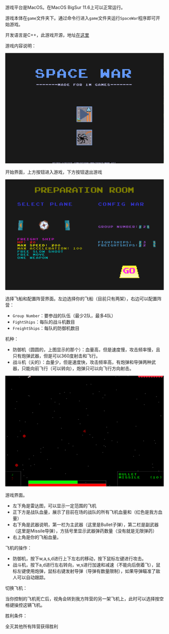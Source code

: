 游戏平台是MacOS。在MacOS BigSur 11.6上可以正常运行。

游戏本体在`game`文件夹下。通过命令行进入`game`文件夹运行`SpaceWar`程序即可开始游戏。

开发语言是C++，此游戏开源，地址[在这里](https://gitee.com/VisualGMQ/space-war.git)

游戏内容说明：

![welcome](./snapshot/welcome.png)

开始界面，上方按钮进入游戏，下方按钮退出游戏  

![select-ship](./snapshot/select_ship.png)

选择飞船和配置阵营界面。左边选择你的飞船（目前只有两架），右边可以配置阵营：

* `Group Number`：要参战的队伍（最少2队，最多4队）
* `FightShips`：每队的战斗机数目
* `FreightShips`：每队的防御机数目

机种：

* 防御机（圆圆的，上图显示的那个）：血量高，但是速度慢，攻击频率慢，且只有炮弹武器，但是可以360度射击和飞行。
* 战斗机（尖的）：血量少，但是速度快，攻击频率高，有炮弹和导弹两种武器，只能向前飞行（可以转向），炮弹只可以向飞行方向射击。

![gaming](./snapshot/gaming.png)

游戏界面。  

* 左下角是雷达图，可以显示一定范围的飞机
* 正下方是战队血量，展示了目前在场的战队的所有飞机血量和（红色是我方血量）
* 右下角是武器说明，第一栏为主武器（这里是Bullet子弹），第二栏是副武器（这里是Missile导弹），方括号里显示武器弹药数量（没有就是无限弹药）
* 右上角是你的飞船血量。

飞机的操作：  

* 防御机，按下w,a,s,d进行上下左右的移动，按下鼠标左键进行攻击。  
* 战斗机，按下a,d进行左右转向，w,s进行加速和减速（不能向后倒着飞），鼠标左键使用炮弹，鼠标右键发射导弹（导弹有数量限制），如果导弹瞄准了敌人可以自动跟踪。  

切换飞机：  

当你控制的飞机死亡后，视角会转到我方阵营的另一架飞机上，此时可以选择按空格键操控这辆飞机。

胜利条件：

全灭其他所有阵营获得胜利
